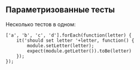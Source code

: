 ## Параметризованные тесты

Несколько тестов в одном:

```
['a', 'b', 'c', 'd'].forEach(function(letter) {
    it('should set letter '+letter, function() {
        module.setLetter(letter);
        expect(module.getLetter()).toBe(letter)
    });
});
```